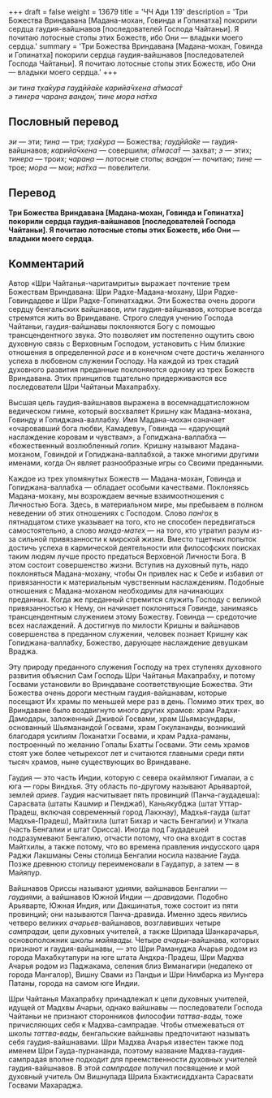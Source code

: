 +++
draft = false
weight = 13679
title = 'ЧЧ Ади 1.19'
description = 'Три Божества Вриндавана [Мадана-мохан, Говинда и Гопинатха] покорили сердца гаудия-вайшнавов [последователей Господа Чайтаньи]. Я почитаю лотосные стопы этих Божеств, ибо Они — владыки моего сердца.'
summary = 'Три Божества Вриндавана [Мадана-мохан, Говинда и Гопинатха] покорили сердца гаудия-вайшнавов [последователей Господа Чайтаньи]. Я почитаю лотосные стопы этих Божеств, ибо Они — владыки моего сердца.'
+++

_эи тина т̣ха̄кура гауд̣ӣйа̄ке карийа̄чхена а̄тмаса̄т  
э тинера чаран̣а вандон̇, тине мора на̄тха_

## Пословный перевод

_эи_ — эти; _тина_ — три; _т̣ха̄кура_ — Божества; _гауд̣ӣйа̄ке_ — гаудия-вайшнавов; _карийа̄чхена_ — совершили; _а̄тмаса̄т_ — захват; _э_ — этих; _тинера_ — троих; _чаран̣а_ — лотосные стопы; _вандон̇_ — почитаю; _тине_ — трое; _мора_ — мои; _на̄тха_ — повелители.

## Перевод

**Три Божества Вриндавана \[Мадана-мохан, Говинда и Гопинатха\] покорили сердца гаудия-вайшнавов \[последователей Господа Чайтаньи\]. Я почитаю лотосные стопы этих Божеств, ибо Они — владыки моего сердца.**

## Комментарий

Автор «Шри Чайтанья-чаритамриты» выражает почтение трем Божествам Вриндавана: Шри Радхе-Мадана-мохану, Шри Радхе-Говиндадеве и Шри Радхе-Гопинатхаджи. Эти Божества очень дороги сердцу бенгальских вайшнавов, или гаудия-вайшнавов, которые всегда стремятся жить во Вриндаване. Строго следуя учению Господа Чайтаньи, гаудия-вайшнавы поклоняются Богу с помощью трансцендентного звука. Это позволяет им постепенно ощутить свою духовную связь с Верховным Господом, установить с Ним близкие отношения в определенной _расе_ и в конечном счете достичь желанного успеха в любовном служении Господу. На каждой из трех стадий духовного развития преданные поклоняются одному из трех Божеств Вриндавана. Этих принципов тщательно придерживаются все последователи Шри Чайтаньи Махапрабху.

Высшая цель гаудия-вайшнавов выражена в восемнадцатисложном ведическом гимне, который восхваляет Кришну как Мадана-мохана, Говинду и Гопиджана-валлабху. Имя Мадана-мохан означает «очаровавший бога любви, Камадеву», Говинда — «дарующий наслаждение коровам и чувствам», а Гопиджана-валлабха — «божественный возлюбленный _гопи_». Кришну называют Мадана-моханом, Говиндой и Гопиджана-валлабхой, а также многими другими именами, когда Он являет разнообразные игры со Своими преданными.

Каждое из трех упомянутых Божеств — Мадана-мохан, Говинда и Гопиджана-валлабха — обладает особыми качествами. Поклоняясь Мадана-мохану, мы возрождаем вечные взаимоотношения с Личностью Бога. Здесь, в материальном мире, мы пребываем в полном неведении об этих отношениях с Господом. Слово _пан̇гох̣_ в пятнадцатом стихе указывает на того, кто не способен передвигаться самостоятельно, а слово _манда-матех̣_ — на того, кто утратил разум из-за сильной привязанности к мирской жизни. Вместо тщетных попыток достичь успеха в кармической деятельности или философских поисках таким людям лучше просто предаться Верховной Личности Бога. В этом состоит совершенство жизни. Вступив на духовный путь, надо поклоняться Мадана-мохану, чтобы Он привлек нас к Себе и избавил от привязанности к материальным чувственным наслаждениям. Подобные отношения с Мадана-моханом необходимы для начинающих преданных. Когда же преданный стремится служить Господу с великой привязанностью к Нему, он начинает поклоняться Говинде, занимаясь трансцендентным служением этому Божеству. Говинда — средоточие всех наслаждений. А достигнув по милости Кришны и вайшнавов совершенства в преданном служении, человек познает Кришну как Гопиджана-валлабху, Божество, дарующее наслаждение девушкам Враджа.

Эту природу преданного служения Господу на трех ступенях духовного развития объяснил Сам Господь Шри Чайтанья Махапрабху, и потому Госвами установили во Вриндаване соответствующие Божества. Эти Божества очень дороги местным гаудия-вайшнавам, которые посещают Их храмы по меньшей мере раз в день. Помимо этих трех, во Вриндаване было воздвигнуто много других храмов: храм Радхи-Дамодары, заложенный Дживой Госвами, храм Шьямасундары, основанный Шьяманандой Госвами, храм Гокулананды, возникший благодаря усилиям Локанатхи Госвами, и храм Радха-раманы, построенный по желанию Гопалы Бхатты Госвами. Эти семь храмов стоят уже более четырехсот лет и считаются главными среди пяти тысяч храмов, ныне существующих во Вриндаване.

Гаудия — это часть Индии, которую с севера окаймляют Гималаи, а с юга — горы Виндхья. Эту область по-другому называют Арьявартой, землей _ариев_. Гаудия насчитывает пять провинций (Панча-гаудадеша): Сарасвата (штаты Кашмир и Пенджаб), Каньякубджа (штат Уттар-Прадеш, включая современный город Лакхнау), Мадхья-гауда (штат Мадхья-Прадеш), Майтхила (штат Бихар и часть Бенгалии) и Уткала (часть Бенгалии и штат Орисса). Иногда под Гаудадешей подразумевают Бенгалию, отчасти потому, что она входит в состав Майтхилы, а также потому, что во времена правления индусского царя Раджи Лакшманы Сены столица Бенгалии носила название Гауда. Позже древнюю столицу переименовали в Гаудапур, а затем — в Майяпур.

Вайшнавов Ориссы называют _удиями,_ вайшнавов Бенгалии — _гаудиями,_ а вайшнавов Южной Индии — _дравидами._ Подобно Арьяварте, Южная Индия, или Дакшинатья, тоже состоит из пяти провинций; они называются Панча-дравида. Именно здесь явились четверо великих _ачарьев_\-вайшнавов, возглавивших четыре _сампрадаи,_ цепи духовных учителей, а также Шрипада Шанкарачарья, основоположник школы _майявады._ Четыре _ачарьи_\-вайшнава, которых признают и гаудия-вайшнавы, — это Шри Рамануджа Ачарья родом из города Махабхутапури на юге штата Андхра-Прадеш, Шри Мадхва Ачарья родом из Паджакама, селения близ Виманагири (недалеко от города Мангалор), Вишну Свами из Пандьи и Шри Нимбарка из Мунгера Патаны, города на самом юге Индии.

Шри Чайтанья Махапрабху принадлежал к цепи духовных учителей, идущей от Мадхвы Ачарьи, однако вайшнавы — последователи Господа Чайтаньи не признают сторонников философии _таттва-вады,_ тоже причисляющих себя к Мадхва-сампрадае. Чтобы отмежеваться от школы _таттва-вады,_ бенгальские вайшнавы предпочитают называть себя гаудия-вайшнавами. Шри Мадхва Ачарья известен также под именем Шри Гауда-пурнананда, поэтому название Мадхва-гаудия-сампрадая вполне подходит для преемственности духовных учителей гаудия-вайшнавов. В этой _сампрадае_ получил посвящение и мой духовный учитель Ом Вишнупада Шрила Бхактисиддханта Сарасвати Госвами Махараджа.
